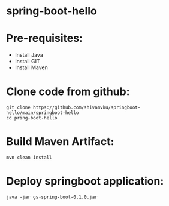 # spring-boot-hello

# Pre-requisites:
  - Install Java
  - Install GIT
  - Install Maven
  
# Clone code from github:
    git clone https://github.com/shivamvku/springboot-hello/main/springboot-hello
    cd pring-boot-hello
# Build Maven Artifact:
    mvn clean install
# Deploy springboot application:
    java -jar gs-spring-boot-0.1.0.jar

